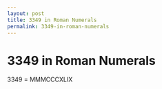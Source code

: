 ```yaml
---
layout: post
title: 3349 in Roman Numerals
permalink: 3349-in-roman-numerals
---
```


# 3349 in Roman Numerals

3349 = MMMCCCXLIX
